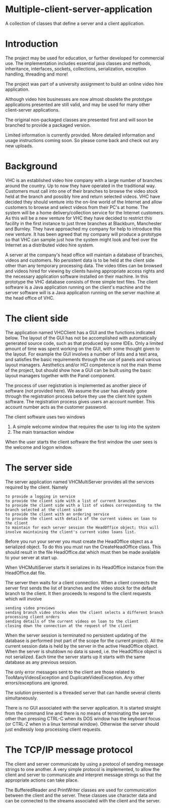 # Multiple-client-server-application
A collection of classes that define a server and a client application.

# Introduction
The project may be used for education, or further developed for commercial use. The implementation includes essential java classes and methods, inheritance, interfaces, sockets, collections, serialization, exception handling, threading and more!

The project was part of a university assignment to build an online video hire application.

Although video hire businesses are now almost obsolete the prototype applications presented are still valid, and may be used for many other client-server applications.

The original non-packaged classes are presented first and will soon be branched to provide a packaged version.

Limited information is currently provided. More detailed information and usage instructions coming soon. So please come back and check out any new uploads.

# Background

VHC is an established video hire company with a large number of branches around the country. Up to now they have operated in the traditional way. Customers must call into one of their branches to browse the video stock held at the branch and possibly hire and return selected videos. VHC have decided they should venture into the on-line world of the Internet and allow customers to browse and select videos from their PC's at home. The system will be a home delivery/collection service for the Internet customers. As this will be a new venture for VHC they have decided to restrict this facility in the first instance to just three branches at Blackburn, Manchester and Burnley. They have approached my company for help to introduce this new venture. It has been agreed that my company will produce a prototype so that VHC can sample just how the system might look and feel over the Internet as a distributed video hire system.

A server at the company's head office will maintain a database of branches, videos and customers. No persistent data is to be held at the client side other than any temporary processing data. The video titles can be browsed and videos hired for viewing by clients having appropriate access rights and the necessary application software installed on their machine. In this prototype the VHC database consists of three simple text files. The client software is a Java application running on the client's machine and the server software will is a Java application running on the server machine at the head office of VHC.

# The client side

The application named VHCClient has a GUI and the functions indicated below. The layout of the GUI has not be accomplished with automatically generated source code, such as that produced by some IDEs. Only a limited amount of time was spent working on the GUI, with some thought given to the layout. For example the GUI involves a number of lists and a text area, and satisfies the basic requirements through the use of panels and various layout managers. Aesthetics and/or HCI competence is not the main theme of the project, but should show how a GUI can be built using the basic layout managers together with the Panel component.

The process of user registration is implemented as another piece of software (not provided here). We assume the user has already gone through the registration process before they use the client hire system software. The registration process gives users an account number. This account number acts as the customer password.

The client software uses two windows
1. A simple welcome window that requires the user to log into the system
2. The main transaction window

When the user starts the client software the first window the user sees is the welcome and logon window.

# The server side

The server application named VHCMultiServer provides all the services required by the client. Namely

    to provide a logging in service
    to provide the client side with a list of current branches
    to provide the client side with a list of videos corresponding to the branch selected at the client side
    to provide the client with an ordering service
    to provide the client with details of the current videos on loan to the client
    to maintain for each server session the HeadOffice object; this will involve maintaining the client's current video loans list.

Before you run your server you must create the HeadOffice object as a serialized object. To do this you must run the CreateHeadOffice class. This should result in the file HeadOffice.dat which must then be made available to your server at start up.

When VHCMultiServer starts it serializes in its HeadOffice instance from the HeadOffice.dat file.

The server then waits for a client connection. When a client connects the server first sends the list of branches and the video stock for the default branch to the client. It then proceeds to respond to the client requests which will involve

    sending video previews
    sending branch video stocks when the client selects a different branch
    processing client orders
    sending details of the current videos on loan to the client
    closing down the connection at the request of the client

When the server session is terminated no persistent updating of the database is performed (not part of the scope for the current project). All the current session data is held by the server in the active HeadOffice object. When the server is shutdown no data is saved, i.e. the HeadOffice object is not serialized. Each time the server starts up it starts with the same database as any previous session.

The only error messages sent to the client are those related to TooManyVideosException and DuplicateVideoException. Any other errors/exceptions are ignored.

The solution presented is a threaded server that can handle several clients simultaneously. 

There is no GUI associated with the server application. It is started straight from the command line and there is no means of terminating the server other than pressing CTRL-C when its DOS window has the keyboard focus (or CTRL-Z when in a linux terminal window). Otherwise the server should just endlessly loop processing client requests.

# The TCP/IP message protocol

The client and server communicate by using a protocol of sending message strings to one another. A very simple protocol is implemented, to allow the client and server to communicate and interpret message strings so that the appropriate actions can take place.

The BufferedReader and PrintWriter classes are used for communication between the client and the server. These classes use character data and can be connected to the streams associated with the client and the server.


